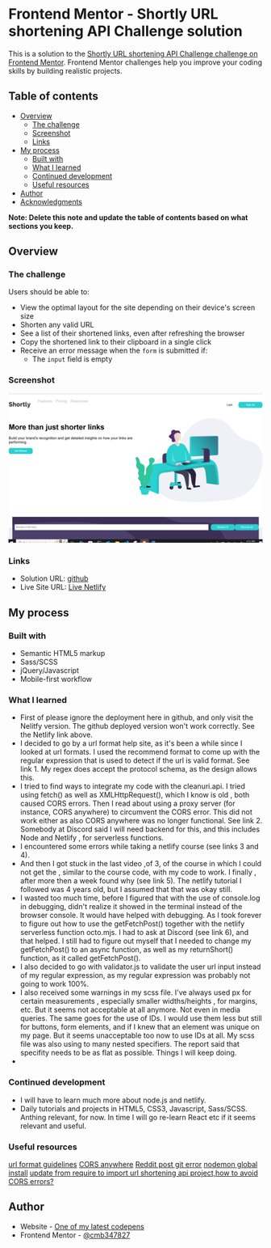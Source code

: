# Frontend Mentor - Shortly URL shortening API Challenge solution

This is a solution to the [Shortly URL shortening API Challenge challenge on Frontend Mentor](https://www.frontendmentor.io/challenges/url-shortening-api-landing-page-2ce3ob-G). Frontend Mentor challenges help you improve your coding skills by building realistic projects. 

## Table of contents

- [Overview](#overview)
  - [The challenge](#the-challenge)
  - [Screenshot](#screenshot)
  - [Links](#links)
- [My process](#my-process)
  - [Built with](#built-with)
  - [What I learned](#what-i-learned)
  - [Continued development](#continued-development)
  - [Useful resources](#useful-resources)
- [Author](#author)
- [Acknowledgments](#acknowledgments)

**Note: Delete this note and update the table of contents based on what sections you keep.**

## Overview

### The challenge

Users should be able to:

- View the optimal layout for the site depending on their device's screen size
- Shorten any valid URL
- See a list of their shortened links, even after refreshing the browser
- Copy the shortened link to their clipboard in a single click
- Receive an error message when the `form` is submitted if:
  - The `input` field is empty

### Screenshot


![screenshot](./images/screenshot.PNG "screenshot")

### Links

- Solution URL: [github ](https://github.com/cmb347827/url-shortening)
- Live Site URL: [Live Netlify](https://magical-biscotti-1d0521.netlify.app/)

## My process

### Built with

- Semantic HTML5 markup
- Sass/SCSS
- jQuery/Javascript
- Mobile-first workflow


### What I learned
- First of please ignore the deployment here in github, and only visit the Nelitfy version. The github deployed version won't work correctly. See the Netlify link above.
- I decided to go by a url format help site, as it's been a while since I looked at url formats. I used the recommend format to come up with the regular expression that is used to detect if the url is valid format. See link 1. My regex does accept the protocol schema, as the design allows this. 
- I tried to find ways to integrate my code with the cleanuri.api. I tried using fetch() as well as XMLHttpRequest(), which I know is old , both caused CORS errors. Then I read about using a proxy server (for instance, CORS anywhere) to circumvent the CORS error.
  This did not work either as also CORS anywhere was no longer functional. See link 2. Somebody at Discord said I will need backend for this, and this includes Node and Netlify , for serverless functions. 
- I encountered some errors while taking a netlify course (see links 3 and 4).
- And then I got stuck in the last video ,of 3, of the course in which I could not get the , similar to the course code, with my code to work. I finally , after more then a week found why (see link 5). The netlify tutorial I followed was 4 years old, but I assumed that that was okay still. 
-  I wasted too much time, before I figured that with the use of console.log in debugging, didn't realize it showed in the terminal instead of the browser console. It would have helped with debugging. As I took forever to figure out how to use the getFetchPost() together with the netlify serverless function octo.mjs.  I had to ask at Discord (see link 6), and that helped.  I still had to figure out myself that I needed to change my getFetchPost() to an async function, as well as my returnShort() function, as it called getFetchPost().
- I also decided to go with validator.js to validate the user url input instead of my regular expression, as my regular expression was probably not going to work 100%.
- I also received some warnings in my scss file. I've always used px for certain measurements , especially smaller widths/heights , for margins, etc. But it seems not acceptable at all anymore. Not even in media queries.  The same goes for the use of IDs. I would use them less but still for buttons, form elements, and if I knew that an element was unique on my page. But it seems unacceptable too now to use IDs at all.  My scss file was also using to many nested specifiers.  The report said that specifity needs to be as flat as possible. Things I will keep doing.
- 


### Continued development
- I will have to learn much more about node.js and netlify.
- Daily tutorials and projects in HTML5, CSS3, Javascript, Sass/SCSS. Anthing relevant, for now. In time I will go re-learn React etc if it seems relevant and useful.

### Useful resources

 [url format guidelines](https://help.zscaler.com/zia/url-format-guidelines)
 [CORS anywhere](https://github.com/Rob--W/cors-anywhere/issues/301)
 [Reddit post git error](https://www.reddit.com/r/git/comments/krp2iy/couldnt_find_remote_ref_master/)
 [nodemon global install](https://stackoverflow.com/questions/40359590/nodemon-command-is-not-recognized-in-terminal-for-node-js-server)
 [update from require to import ](https://www.netlify.com/blog/how-to-make-a-fetch-request-using-node-fetch-v3/)
 [url shortening api project,how to avoid CORS errors?](https://discord.com/channels/824970620529279006/1364845356009132033)



## Author

- Website - [One of my latest codepens](https://codepen.io/cynthiab72/pen/oNybYON)
- Frontend Mentor - [@cmb347827](https://www.frontendmentor.io/profile/cmb347827)


